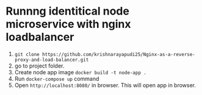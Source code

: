 # Runnng identitical node microservice with nginx loadbalancer

1. `git clone https://github.com/krishnarayapudi25/Nginx-as-a-reverse-proxy-and-load-balancer.git`
2. go to project folder.
3. Create node app image  `docker build -t node-app .` 
4. Run `docker-compose up` command
5. Open `http://localhost:8080/` in browser. This will open app in browser.
